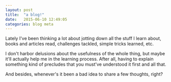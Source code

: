 ```yaml
---
layout: post
title:  "a blog!"
date:   2015-06-10 12:49:05
categories: blog meta
---
```

Lately I've been thinking a lot about jotting down all the stuff I learn about,
books and articles read, challenges tackled, simple tricks learned, etc.

I don't harbor delusions about the usefulness of the whole thing, but maybe
it'll actually help me in the learning process. After all, having to explain
something kind of precludes that you must've understood it first and all that.

And besides, whenever's it been a bad idea to share a few thoughts, right?
